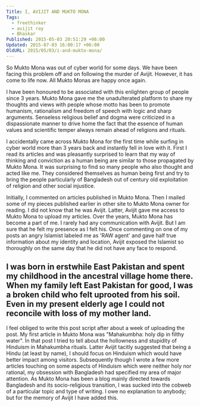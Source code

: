 ```yaml
---
Title: I, AVIJIT AND MUKTO MONA
Tags:
  - freethinker
  - avijit roy
  - Bhaskar
Published: 2015-05-03 20:51:29 +06:00
Updated: 2015-07-03 16:00:17 +06:00
OldURL: 2015/05/03/i-and-mukto-mona/
---
```


So Mukto Mona was out of cyber world for some days. We have been facing this problem off and on following the murder of Avijit. However, it has come to life now. All Mukto Monas are happy once again. 

I have been honoured to be associated with this enlighten group of people since 3 years. Mukto Mona gave me the unadulterated platform to share my thoughts and views with people whose motto has been to promote humanism, rationalism and freedom of speech with logic and sharp arguments. Senseless religious belief and dogma were criticized in a dispassionate manner to drive home the fact that the essence of human values and scientific temper always remain ahead of religions and rituals.

I accidentally came across Mukto Mona for the first time while surfing in cyber world more than 3 years back and instantly fell in love with it. First I read its articles and was pleasantly surprised to learn that my way of thinking and conviction as a human being are similar to those propagated by Mukto Mona. It was surprising to find so many people who also thought and acted like me. They considered themselves as human being first and try to bring the people particularly of Bangladesh out of century old exploitation of religion and other social injustice.

Initially, I commented on articles published in Mukto Mona. Then I mailed some of my pieces published earlier in other site to Mukto Mona owner for reading. I did not know that he was Avijit. Latter, Avijit gave me access to Mukto Mona to upload my articles. Over the years, Mukto Mona has become a part of me. I rarely had any communication with Avijit. But I am sure that he felt my presence as I felt his. Once commenting on one of my posts an angry Islamist labeled me as 'RAW agent' and gave half true information about my identity and location, Avijit exposed the Islamist so thoroughly on the same day that he did not have any face to respond.

I was born in erstwhile East Pakistan and spent my childhood in the ancestral village home there.  When my family left East Pakistan for good, I was a broken child who felt uprooted from his soil. Even in my present elderly age I could not reconcile with loss of my mother land. 
-------------------------------------------------------
I feel obliged to write this post script after about a week of uploading the post. My first article in Mukto Mona was "Mahakumbha: holy dip in filthy water". In that post I tried to tell about the hollowness and stupidity of Hinduism in Mahakumbha rituals. Latter Avijit tacitly suggested that being a Hindu (at least by name), I should focus on Hinduism which would have better impact among visitors. Subsequently though I wrote a few more articles touching on some aspects of Hinduism which were neither holy nor rational, my obsession with Bangladesh had specified my area of major attention. As Mukto Mona has been a blog mainly directed towards Bangladesh and its socio-religious transition, I was sucked into the cobweb of a particular topic and type of writing. I owe no explanation to anybody; but for the memory of Avijit I have added this.
